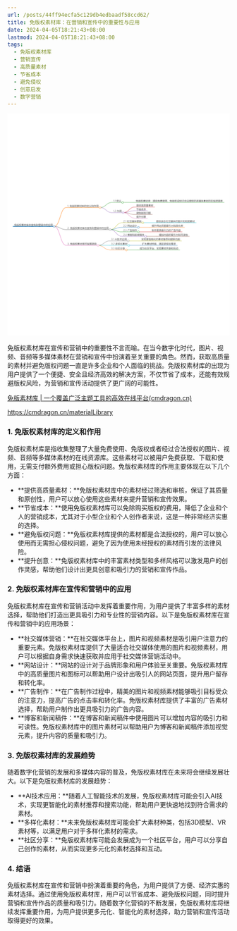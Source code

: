 ```yaml
---
url: /posts/44ff94ecfa5c129db4edbaadf58ccd62/
title: 免版权素材库：在营销和宣传中的重要性与应用
date: 2024-04-05T18:21:43+08:00
lastmod: 2024-04-05T18:21:43+08:00
tags:
  - 免版权素材库
  - 营销宣传
  - 高质量素材
  - 节省成本
  - 避免侵权
  - 创意启发
  - 数字营销
---
```


<img src="/images/2024_04_05 18_22_55.png" title="2024_04_05 18_22_55.png" alt="2024_04_05 18_22_55.png"/>




免版权素材库在宣传和营销中的重要性不言而喻。在当今数字化时代，图片、视频、音频等多媒体素材在营销和宣传中扮演着至关重要的角色。然而，获取高质量的素材并避免版权问题一直是许多企业和个人面临的挑战。免版权素材库的出现为用户提供了一个便捷、安全且经济高效的解决方案，不仅节省了成本，还能有效规避版权风险，为营销和宣传活动提供了更广阔的可能性。

[免版素材库 | 一个覆盖广泛主题工具的高效在线平台(cmdragon.cn)](https://cmdragon.cn/materialLibrary)

https://cmdragon.cn/materialLibrary

### 1. 免版权素材库的定义和作用

免版权素材库是指收集整理了大量免费使用、免版权或者经过合法授权的图片、视频、音频等多媒体素材的在线资源库。这些素材可以被用户免费获取、下载和使用，无需支付额外费用或担心版权问题。免版权素材库的作用主要体现在以下几个方面：

- **提供高质量素材：**免版权素材库中的素材经过筛选和审核，保证了其质量和原创性，用户可以放心使用这些素材来提升营销和宣传效果。
- **节省成本：**使用免版权素材库可以免除购买版权的费用，降低了企业和个人的营销成本，尤其对于小型企业和个人创作者来说，这是一种非常经济实惠的选择。
- **避免版权问题：**免版权素材库提供的素材都是合法授权的，用户可以放心使用而无需担心侵权问题，避免了因为使用未经授权的素材而引发的法律风险。
- **提升创意：**免版权素材库中的丰富素材类型和多样风格可以激发用户的创作灵感，帮助他们设计出更具创意和吸引力的营销和宣传作品。

### 2. 免版权素材库在宣传和营销中的应用

免版权素材库在宣传和营销活动中发挥着重要作用，为用户提供了丰富多样的素材选择，帮助他们打造出更具吸引力和专业性的营销内容。以下是免版权素材库在宣传和营销中的应用场景：

- **社交媒体营销：**在社交媒体平台上，图片和视频素材是吸引用户注意力的重要元素。免版权素材库提供了大量适合社交媒体使用的图片和视频素材，用户可以根据自身需求快速获取并应用于社交媒体营销活动中。
- **网站设计：**网站的设计对于品牌形象和用户体验至关重要。免版权素材库中的高质量图片和图标可以帮助用户设计出吸引人的网站页面，提升用户留存和转化率。
- **广告制作：**在广告制作过程中，精美的图片和视频素材能够吸引目标受众的注意力，提高广告的点击率和转化率。免版权素材库提供了丰富的广告素材选择，帮助用户制作出更具吸引力的广告内容。
- **博客和新闻稿件：**在博客和新闻稿件中使用图片可以增加内容的吸引力和可读性。免版权素材库中的图片素材可以帮助用户为博客和新闻稿件添加视觉元素，提升内容的质量和吸引力。

### 3. 免版权素材库的发展趋势

随着数字化营销的发展和多媒体内容的普及，免版权素材库在未来将会继续发展壮大。以下是免版权素材库的发展趋势：

- **AI技术应用：**随着人工智能技术的发展，免版权素材库可能会引入AI技术，实现更智能化的素材推荐和搜索功能，帮助用户更快速地找到符合需求的素材。
- **多样化素材：**未来免版权素材库可能会扩大素材种类，包括3D模型、VR素材等，以满足用户对于多样化素材的需求。
- **社区分享：**免版权素材库可能会发展成为一个社区平台，用户可以分享自己创作的素材，从而实现更多元化的素材选择和互动。

### 4. 结语

免版权素材库在宣传和营销中扮演着重要的角色，为用户提供了方便、经济实惠的素材选择。通过使用免版权素材库，用户可以节省成本、避免版权问题，同时提升营销和宣传作品的质量和吸引力。随着数字化营销的不断发展，免版权素材库将继续发挥重要作用，为用户提供更多元化、智能化的素材选择，助力营销和宣传活动取得更好的效果。